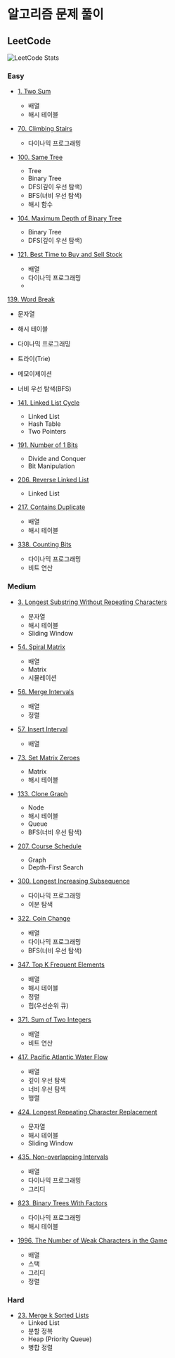 # 알고리즘 문제 풀이

## LeetCode

![LeetCode Stats](https://leetcard.jacoblin.cool/beeimp?theme=wtf&font=Merriweather&ext=activity)

### Easy

- [1. Two Sum](leetcode/1.ipynb)
  - 배열
  - 해시 테이블

- [70. Climbing Stairs](leetcode/70.ipynb)
  - 다이나믹 프로그래밍
  
- [100. Same Tree](leetcode/100.ipynb)
  - Tree
  - Binary Tree
  - DFS(깊이 우선 탐색)
  - BFS(너비 우선 탐색)
  - 해시 함수

- [104. Maximum Depth of Binary Tree](leetcode/104.ipynb)
  - Binary Tree
  - DFS(깊이 우선 탐색)

- [121. Best Time to Buy and Sell Stock](leetcode/121.ipynb)
  - 배열
  - 다이나믹 프로그래밍
  - 
[139. Word Break](leetcode/139.ipynb)
  - 문자열
  - 해시 테이블
  - 다이나믹 프로그래밍
  - 트라이(Trie)
  - 메모이제이션
  - 너비 우선 탐색(BFS)

- [141. Linked List Cycle](leetcode/141.ipynb)
  - Linked List
  - Hash Table
  - Two Pointers

- [191. Number of 1 Bits](leetcode/191.ipynb)
  - Divide and Conquer
  - Bit Manipulation

- [206. Reverse Linked List](leetcode/206.ipynb)
  - Linked List

- [217. Contains Duplicate](leetcode/217.ipynb)
  - 배열
  - 해시 테이블

- [338. Counting Bits](leetcode/338.ipynb)
  - 다이나믹 프로그래밍
  - 비트 연산

### Medium

- [3. Longest Substring Without Repeating Characters](leetcode/3.ipynb)
  - 문자열
  - 해시 테이블
  - Sliding Window

- [54. Spiral Matrix](leetcode/54.ipynb)
  - 배열
  - Matrix
  - 시뮬레이션

- [56. Merge Intervals](leetcode/56.ipynb)
  - 배열
  - 정렬

- [57. Insert Interval](leetcode/57.ipynb)
  - 배열

- [73. Set Matrix Zeroes](leetcode/73.ipynb)
  - Matrix
  - 해시 테이블

- [133. Clone Graph](leetcode/113.ipynb)

  - Node
  - 해시 테이블
  - Queue
  - BFS(너비 우선 탐색)

- [207. Course Schedule](leetcode/207.ipynb)
  - Graph
  - Depth-First Search

- [300. Longest Increasing Subsequence](leetcode/300.ipynb)
  - 다이나믹 프로그래밍
  - 이분 탐색

- [322. Coin Change](leetcode/322.ipynb)
  - 배열
  - 다이나믹 프로그래밍
  - BFS(너비 우선 탐색)

- [347. Top K Frequent Elements](leetcode/347.ipynb)
  - 배열
  - 해시 테이블
  - 정렬
  - 힙(우선순위 큐)

- [371. Sum of Two Integers](leetcode/371.ipynb)
  - 배열
  - 비트 연산

- [417. Pacific Atlantic Water Flow](leetcode/417.ipynb)
  - 배열
  - 깊이 우선 탐색
  - 너비 우선 탐색
  - 행렬


- [424. Longest Repeating Character Replacement](leetcode/424.ipynb)
  - 문자열
  - 해시 테이블
  - Sliding Window

- [435. Non-overlapping Intervals](leetcode/435.ipynb)
  - 배열
  - 다이나믹 프로그래밍
  - 그리디


- [823. Binary Trees With Factors](leetcode/823.ipynb)
  - 다이나믹 프로그래밍
  - 해시 테이블

- [1996. The Number of Weak Characters in the Game](leetcode/1996.ipynb)
  - 배열
  - 스택
  - 그리디
  - 정렬

### Hard

- [23. Merge k Sorted Lists](leetcode/23.ipynb)
  - Linked List
  - 분할 정복
  - Heap (Priority Queue)
  - 병합 정렬